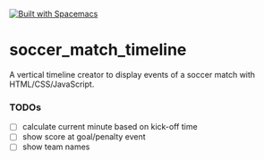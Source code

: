 [![Built with Spacemacs](https://cdn.rawgit.com/syl20bnr/spacemacs/442d025779da2f62fc86c2082703697714db6514/assets/spacemacs-badge.svg)](http://github.com/syl20bnr/spacemacs)

# soccer_match_timeline

A vertical timeline creator to display events of a soccer match with HTML/CSS/JavaScript.

### TODOs

- [ ] calculate current minute based on kick-off time
- [ ] show score at goal/penalty event
- [ ] show team names